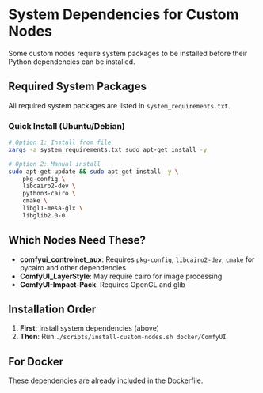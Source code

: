 # System Dependencies for Custom Nodes

Some custom nodes require system packages to be installed before their Python dependencies can be installed.

## Required System Packages

All required system packages are listed in `system_requirements.txt`.

### Quick Install (Ubuntu/Debian)

```bash
# Option 1: Install from file
xargs -a system_requirements.txt sudo apt-get install -y

# Option 2: Manual install
sudo apt-get update && sudo apt-get install -y \
    pkg-config \
    libcairo2-dev \
    python3-cairo \
    cmake \
    libgl1-mesa-glx \
    libglib2.0-0
```

## Which Nodes Need These?

- **comfyui_controlnet_aux**: Requires `pkg-config`, `libcairo2-dev`, `cmake` for pycairo and other dependencies
- **ComfyUI_LayerStyle**: May require cairo for image processing
- **ComfyUI-Impact-Pack**: Requires OpenGL and glib

## Installation Order

1. **First**: Install system dependencies (above)
2. **Then**: Run `./scripts/install-custom-nodes.sh docker/ComfyUI`

## For Docker

These dependencies are already included in the Dockerfile.
